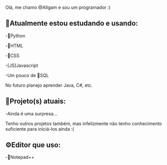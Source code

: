 Olá, me chamo @Allgam e sou um programador :)

📒Atualmente estou estudando e usando:
----------------------------------------------

-🐍Python

-📜HTML

-📄CSS

-[JS]Javascript

-Um pouco de 💾SQL

No futuro planejo aprender Java, C#, etc.

📅Projeto(s) atuais:
----------------------------------------------

-Ainda é uma surpresa...

Tenho outros projetos também, mas infelizmente não tenho conhecimento suficiente para iniciá-los ainda :(

⚙️Editor que uso:
----------------------------------------------

-🦎Notepad++
